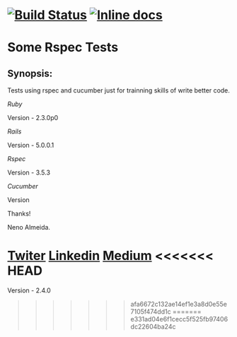 

[![Build Status](https://travis-ci.org/nenoalmeida/some-rspec-tests.svg?branch=master)](https://travis-ci.org/nenoalmeida/some-rspec-tests)
[![Inline docs](http://inch-ci.org/github/nenoalmeida/some-rspec-tests.svg?branch=master)](http://inch-ci.org/github/nenoalmeida/some-rspec-tests)
=======


# Some Rspec Tests

## Synopsis:

Tests using rspec and cucumber just for trainning skills of write better code. 

*Ruby*

Version - 2.3.0p0 

*Rails*

Version - 5.0.0.1

*Rspec*

Version - 3.5.3

*Cucumber*


Version

Thanks!

Neno Almeida.

[Twiter](https://twitter.com/neniisky)
[Linkedin](https://br.linkedin.com/in/nenoalmeida)
[Medium](https://medium.com/@nenoalmeida)
<<<<<<< HEAD
=======

Version - 2.4.0
>>>>>>> afa6672c132ae14ef1e3a8d0e55e7105f474dd1c
=======
>>>>>>> e331ad04e6f1cecc5f525fb97406dc22604ba24c
